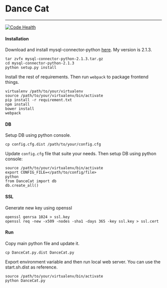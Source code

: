# Dance Cat
-----------

[![Code Health](https://landscape.io/github/scattm/DanceCat/master/landscape.svg?style=flat)](https://landscape.io/github/scattm/DanceCat/master)

#### Installation

Download and install mysql-connector-python [here](https://dev.mysql.com/downloads/connector/python/). My version is 2.1.3.
```
tar zvfx mysql-connector-python-2.1.3.tar.gz
cd mysql-connector-python-2.1.3
python setup.py install
```

Install the rest of requirements. Then run `webpack` to package frontend things.
```
virtualenv /path/to/your/virtualenv
source /path/to/your/virtualenv/bin/activate
pip install -r requirement.txt
npm install
bower install
webpack
```

#### DB

Setup DB using python console.

`cp config.cfg.dist /path/to/your/config.cfg`

Update `config.cfg` file that suite your needs. Then setup DB using python console:
```
source /path/to/your/virtualenv/bin/activate
export CONFIG_FILE=</path/to/config/file>
python
from DanceCat import db
db.create_all()
```

#### SSL

Generate new key using openssl
```
openssl genrsa 1024 > ssl.key
openssl req -new -x509 -nodes -sha1 -days 365 -key ssl.key > ssl.cert
```

#### Run

Copy main python file and update it.

`cp DanceCat.py.dist DanceCat.py`

Export environment variable and then run local web server. You can use the start.sh.dist as reference.
```
source /path/to/your/virtualenv/bin/activate
python DanceCat.py
```
